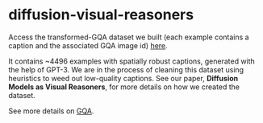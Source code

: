 # diffusion-visual-reasoners

Access the transformed-GQA dataset we built (each example contains a caption and the associated GQA image id) [here](https://drive.google.com/drive/folders/13A_R-97PBbzYkrXj0qt7ILq_tYPhkeMt?usp=share_link).

It contains ~4496 examples with spatially robust captions, generated with the help of GPT-3. We are in the process of cleaning this dataset using heuristics to weed out low-quality captions. 
See our paper, **Diffusion Models as Visual Reasoners**, for more details on how we created the dataset. 



See more details on [GQA](https://cs.stanford.edu/people/dorarad/gqa/about.html).

